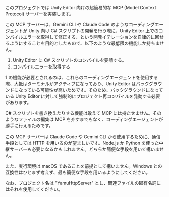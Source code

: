 このプロジェクトでは Unity Editor 向けの超簡易的な MCP (Model Context Protocol) サーバーを実装します。

この MCP サーバーは、Gemini CLI や Claude Code のようなコーディングエージェントが Unity 向け C# スクリプトの開発を行う際に、Unity Editor 上でのコンパイルエラーを取得して修正する、という開発イテレーションを自律的に回せるようにすることを目的としたもので、以下のような最低限の機能しか持ちません。

1. Unity Editor に C# スクリプトのコンパイルを要請する。
2. コンパイルエラーを取得する

1 の機能が必要とされるのは、これらのコーディングエージェントを使用する際、大抵はターミナルがアクティブになっており、Unity Editor はバックグラウンドになっている可能性が高いためです。そのため、バックグラウンドになっている Unity Editor に対して強制的にプロジェクト再コンパイルを発動する必要があります。

C# スクリプトを書き換えたりする機能は敢えて MCP には持たせません。そのようなファイルの編集は MCP を介すまでもなく、コーディングエージェントが勝手に行えるためです。

この MCP サーバーは Claude Code や Gemini CLI から使用するために、通信手段としては HTTP を用いるのが望ましいです。Node.js か Python を使った中継サーバーも必要になるかもしれません。どちらか簡便な手段を用いて構いません。

また、実行環境は macOS であることを前提として構いません。Windows との互換性はひとまず考えず、最も簡便な手段を用いるようにしてください。

なお、プロジェクト名は "YamuHttpServer" とし、関連ファイルの固有名詞にはそれを使用してください。
